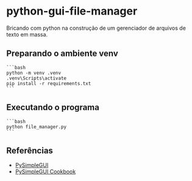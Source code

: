 # python-gui-file-manager

Bricando com python na construção de um gerenciador de arquivos de texto em massa.

## Preparando o ambiente venv

    ```bash
    python -m venv .venv
    .venv\Scripts\activate
    pip install -r requirements.txt
    ```
## Executando o programa

    ```bash
    python file_manager.py
    ```



## Referências

- [PySimpleGUI](https://pysimplegui.readthedocs.io/en/latest/)
- [PySimpleGUI Cookbook](https://pysimplegui.readthedocs.io/en/latest/cookbook/)
